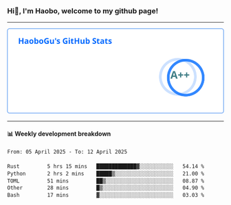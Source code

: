 <!--<h2 align="center"> Hi👋, I'm Haobo, welcome to my github page! </h2>-->
### Hi👋, I'm Haobo, welcome to my github page!
-------

<img href="https://github.com/HaoboGu" src="assets/stats.svg" alt="github stats" /> 

-------

#### 📊 **Weekly development breakdown**
<!--START_SECTION:waka-->

```txt
From: 05 April 2025 - To: 12 April 2025

Rust         5 hrs 15 mins   █████████████▓░░░░░░░░░░░   54.14 %
Python       2 hrs 2 mins    █████▒░░░░░░░░░░░░░░░░░░░   21.00 %
TOML         51 mins         ██▒░░░░░░░░░░░░░░░░░░░░░░   08.87 %
Other        28 mins         █▒░░░░░░░░░░░░░░░░░░░░░░░   04.90 %
Bash         17 mins         ▓░░░░░░░░░░░░░░░░░░░░░░░░   03.03 %
```

<!--END_SECTION:waka-->
<!--
backup url: https://github-readme-status-dusky-ten.vercel.app/api?username=HaoboGu&count_private=true&show_icons=true&theme=transparent&border_color=2f80ed
-->
<!--
**HaoboGu/HaoboGu** is a ✨ _special_ ✨ repository because its `README.md` (this file) appears on your GitHub profile.

Here are some ideas to get you started:

- 🔭 I’m currently working on AI-assisted programming tools
- 🌱 I’m currently learning ...
- 👯 I’m looking to collaborate on ...
- 🤔 I’m looking for help with ...
- 💬 Ask me about ...
- 📫 How to reach me: ...
- 😄 Pronouns: ...
- ⚡ Fun fact: ...
-->
